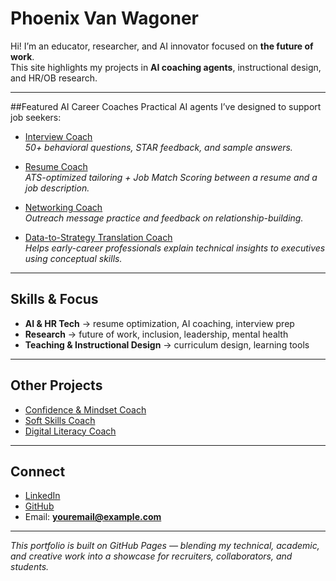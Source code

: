 # Phoenix Van Wagoner

Hi! I’m an educator, researcher, and AI innovator focused on **the future of work**.  
This site highlights my projects in **AI coaching agents**, instructional design, and HR/OB research.

---

##Featured AI Career Coaches
Practical AI agents I’ve designed to support job seekers:

- [Interview Coach](projects/agent-instructions/interview-coach/INSTRUCTIONS.md)  
  *50+ behavioral questions, STAR feedback, and sample answers.*  

- [Resume Coach](projects/agent-instructions/resume-coach/INSTRUCTIONS.md)  
  *ATS-optimized tailoring + Job Match Scoring between a resume and a job description.*  

- [Networking Coach](projects/agent-instructions/networking-coach/INSTRUCTIONS.md)  
  *Outreach message practice and feedback on relationship-building.*  

- [Data-to-Strategy Translation Coach](projects/agent-instructions/data-strategy-translator-coach/INSTRUCTIONS.md)  
  *Helps early-career professionals explain technical insights to executives using conceptual skills.*  

---

## Skills & Focus
- **AI & HR Tech** → resume optimization, AI coaching, interview prep  
- **Research** → future of work, inclusion, leadership, mental health  
- **Teaching & Instructional Design** → curriculum design, learning tools  

---

## Other Projects
- [Confidence & Mindset Coach](projects/agent-instructions/confidence-mindset-coach/INSTRUCTIONS.md)  
- [Soft Skills Coach](projects/agent-instructions/soft-skills-coach/INSTRUCTIONS.md)  
- [Digital Literacy Coach](projects/agent-instructions/digital-literacy-coach/INSTRUCTIONS.md)  

---

## Connect
- [LinkedIn](https://linkedin.com/in/YOUR-LINK)  
- [GitHub](https://github.com/YOUR-USERNAME)  
- Email: **youremail@example.com**

---
 *This portfolio is built on GitHub Pages — blending my technical, academic, and creative work into a showcase for recruiters, collaborators, and students.*

